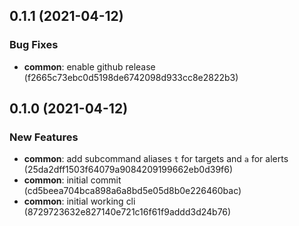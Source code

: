 ## 0.1.1 (2021-04-12)


### Bug Fixes

* **common**: enable github release (f2665c73ebc0d5198de6742098d933cc8e2822b3)



## 0.1.0 (2021-04-12)


### New Features

* **common**: add subcommand aliases `t` for targets and `a` for alerts (25da2dff1503f64079a9084209199662eb0d39f6)
* **common**: initial commit (cd5beea704bca898a6a8bd5e05d8b0e226460bac)
* **common**: initial working cli (8729723632e827140e721c16f61f9addd3d24b76)



